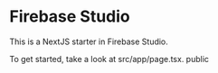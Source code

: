 # Firebase Studio

This is a NextJS starter in Firebase Studio.

To get started, take a look at src/app/page.tsx. public

